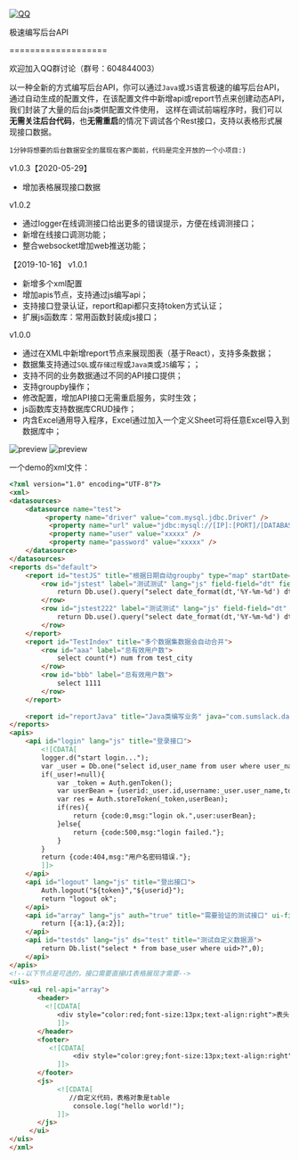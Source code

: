 [![QQ](http://pub.idqqimg.com/wpa/images/group.png)](https://jq.qq.com/?_wv=1027&k=5HWgxBZ)

极速编写后台API

===================

欢迎加入QQ群讨论（群号：604844003）

以一种全新的方式编写后台API，你可以通过`Java`或`JS`语言极速的编写后台API，通过自动生成的配置文件，在该配置文件中新增api或report节点来创建动态API，我们封装了大量的后台js类供配置文件使用，
这样在调试前端程序时，我们可以**无需关注后台代码**，也**无需重启**的情况下调试各个Rest接口，支持以表格形式展现接口数据。

`1分钟将想要的后台数据安全的展现在客户面前，代码是完全开放的一个小项目:)`

v1.0.3【2020-05-29】
 - 增加表格展现接口数据
 
v1.0.2
- 通过logger在线调测接口给出更多的错误提示，方便在线调测接口；
- 新增在线接口调测功能；
- 整合websocket增加web推送功能；

【2019-10-16】 v1.0.1
- 新增多个xml配置
- 增加apis节点，支持通过js编写api；
- 支持接口登录认证，report和api都只支持token方式认证；
- 扩展js函数库：常用函数封装成js接口；

v1.0.0
- 通过在XML中新增report节点来展现图表（基于React），支持多条数据；
- 数据集支持通过`SQL`或`存储过程`或`Java类`或`JS`编写；；
- 支持不同的业务数据通过不同的API接口提供；
- 支持groupby操作；
- 修改配置，增加API接口无需重启服务，实时生效；
- js函数库支持数据库CRUD操作；
- 内含Excel通用导入程序，Excel通过加入一个定义Sheet可将任意Excel导入到数据库中；

<img src='http://h5.sumslack.com/report.png'  alt='preview' />

<img src='http://h5.sumslack.com/1212.png'  alt='preview' />

一个demo的xml文件：

```html
<?xml version="1.0" encoding="UTF-8"?>
<xml>
<datasources>
    <datasource name="test">
      	 <property name="driver" value="com.mysql.jdbc.Driver" />
		  <property name="url" value="jdbc:mysql://[IP]:[PORT]/[DATABASE_NAME]?useUnicode=true&amp;characterEncoding=utf8&amp;autoReconnect=true" />
		  <property name="user" value="xxxxx" />
		  <property name="password" value="xxxxx" />
    </datasource>
</datasources>
<reports ds="default">
	<report id="testJS" title="根据日期自动groupby" type="map" startDate="2019-08-05" endDate="2019-08-12" step="day" java-align-data="true" dateFormat="yyyy-MM-dd">
		<row id="jstest" label="测试测试" lang="js" field-field="dt" field-v="num">
			return Db.use().query("select date_format(dt,'%Y-%m-%d') dt,temp num from test_city_temp where city=?",1);
		</row>
		<row id="jstest222" label="测试测试" lang="js" field-field="dt" field-v="num">
			return Db.use().query("select date_format(dt,'%Y-%m-%d') dt,temp num from test_city_temp where city=?",2);
		</row>
	</report>				
	<report id="TestIndex" title="多个数据集数据会自动合并">
		<row id="aaa" label="总有效用户数">
			select count(*) num from test_city
		</row>
		<row id="bbb" label="总有效用户数">
			select 1111
		</row>
	</report>
	
	<report id="reportJava" title="Java类编写业务" java="com.sumslack.dataset.api.report.impl.ReportTest" />
</reports>
<apis>
	<api id="login" lang="js" title="登录接口">
		<![CDATA[			
		logger.d("start login...");
		var _user = Db.one("select id,user_name from user where user_name = ? and password = ?",params.username,params.password);
		if(_user!=null){
			var _token = Auth.genToken();
			var userBean = {userid:_user.id,username:_user.user_name,token:_token};
			var res = Auth.storeToken(_token,userBean);
			if(res){
				return {code:0,msg:"login ok.",user:userBean};
			}else{
				return {code:500,msg:"login failed."};
			}
		}
		return {code:404,msg:"用户名密码错误."};
		]]>
	</api>
	<api id="logout" lang="js" title="登出接口">
		Auth.logout("${token}","${userid}");
		return "logout ok";
	</api>
  	<api id="array" lang="js" auth="true" title="需要验证的测试接口" ui-field="a" ui-title="中文列明">
		return [{a:1},{a:2}];
	</api>
	<api id="testds" lang="js" ds="test" title="测试自定义数据源">
		return Db.list("select * from base_user where uid>?",0);
	</api>
</apis>
<!--以下节点是可选的，接口需要直接UI表格展现才需要-->
<uis>
     <ui rel-api="array">
       <header>
         <![CDATA[   
       		<div style="color:red;font-size:13px;text-align:right">表头内容</div>
			]]>
       </header>
       <footer>
          <![CDATA[   
 				<div style="color:grey;font-size:13px;text-align:right">表尾内容</div>
			]]>
       </footer>
       <js>
			<![CDATA[   
			   //自定义代码，表格对象是table
 				console.log("hello world!");
			]]>
       </js>  
     </ui>
</uis>
</xml>
```